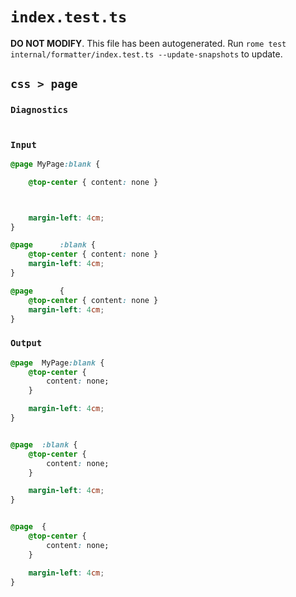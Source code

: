 # `index.test.ts`

**DO NOT MODIFY**. This file has been autogenerated. Run `rome test internal/formatter/index.test.ts --update-snapshots` to update.

## `css > page`

### `Diagnostics`

```

```

### `Input`

```css
@page MyPage:blank {

	@top-center { content: none }



	margin-left: 4cm;
}

@page      :blank {
	@top-center { content: none }
	margin-left: 4cm;
}

@page      {
	@top-center { content: none }
	margin-left: 4cm;
}

```

### `Output`

```css
@page  MyPage:blank {
	@top-center {
		content: none;
	}

	margin-left: 4cm;
}


@page  :blank {
	@top-center {
		content: none;
	}

	margin-left: 4cm;
}


@page  {
	@top-center {
		content: none;
	}

	margin-left: 4cm;
}


```
